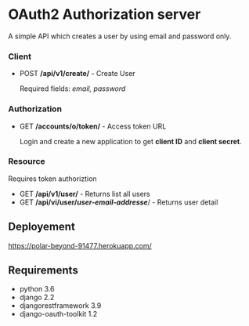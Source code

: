 # OAuth2 Authorization server

A simple API which creates a user by using email and password only.

### Client

- POST **/api/v1/create/** - Create User

  Required fields: *email, password*



### Authorization

- GET **/accounts/o/token/** - Access token URL

  Login and create a new application to get **client ID** and **client secret**.

### Resource
Requires token authoriztion
- GET **/api/v1/user/** - Returns list all users
- GET **/api/vi/user/*user-email-addresse***/ - Returns user detail

## Deployement
https://polar-beyond-91477.herokuapp.com/

## Requirements
- python 3.6
- django 2.2
- djangorestframework 3.9
- django-oauth-toolkit 1.2




